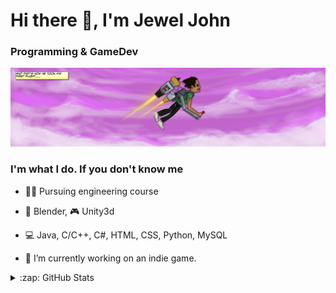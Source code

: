 # Hi there 👋, I'm Jewel John
### Programming & GameDev
![Programming & GameDev](https://github.com/jewelvjohn/jewelvjohn/blob/main/Jetpack.jpg)

### I'm what I do. If you don't know me 
- 👨‍🔧 Pursuing engineering course
- 🚀 Blender, 🎮 Unity3d
- 💻 Java, C/C++, C#, HTML, CSS, Python, MySQL

- 🔭 I’m currently working on an indie game. 

<details>
  <summary>:zap: GitHub Stats</summary>

  <img align="left" alt="jewelvjohn's GitHub Stats" src="https://github-readme-stats.vercel.app/api?username=jewelvjohn&show_icons=true&hide_border=false&title_color=ff652f&icon_color=FFE400&bg_color=09131B&text_color=ffffff&border_color=0c1a25" />

</details>

